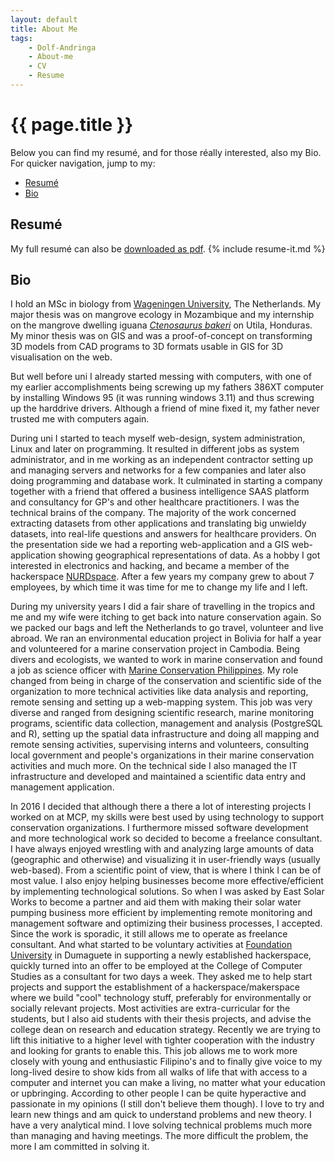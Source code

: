 ```yaml
---
layout: default
title: About Me
tags:
    - Dolf-Andringa
    - About-me
    - CV
    - Resume
---
```

# {{ page.title }} #

Below you can find my resumé, and for those réally interested, also my Bio. 
For quicker navigation, jump to my:

 - [Resumé](#resumé)
 - [Bio](#bio)

<a name="resum" ></a>
## Resumé ##
My full resumé can also be [downloaded as pdf](/assets/ResumeDolfAndringa.pdf).
{% include resume-it.md %}

## Bio ##

I hold an MSc in biology from [Wageningen University](//www.wur.nl), The Netherlands. My major thesis was on mangrove ecology in Mozambique and my internship on the mangrove dwelling iguana *[Ctenosaurus bakeri](https://en.wikipedia.org/wiki/Ctenosaura_bakeri)* on Utila, Honduras. My minor thesis was on GIS and was a proof-of-concept on transforming 3D models from CAD programs to 3D formats usable in GIS for 3D visualisation on the web.

But well before uni I already started messing with computers, with one of my earlier accomplishments being screwing up my fathers 386XT computer by installing Windows 95 (it was running windows 3.11) and thus screwing up the harddrive drivers. Although a friend of mine fixed it, my father never trusted me with computers again.

During uni I started to teach myself web-design, system administration, Linux and later on programming. It resulted in different jobs as system administrator, and in me working as an independent contractor setting up and managing servers and networks for a few companies and later also doing programming and database work. It culminated in starting a company together with a friend that offered a business intelligence SAAS platform and consultancy for GP's and other healthcare practitioners. I was the technical brains of the company. The majority of the work concerned extracting datasets from other applications and translating big unwieldy datasets, into real-life questions and answers for healthcare providers. On the presentation side we had a reporting web-application and a GIS web-application showing geographical representations of data. As a hobby I got interested in electronics and hacking, and became a member of the hackerspace [NURDspace](//www.nurdspace.nl). After a few years my company grew to about 7 employees, by which time it was time for me to change my life and I left.

During my university years I did a fair share of travelling in the tropics and me and my wife were itching to get back into nature conservation again. So we packed our bags and left the Netherlands to go travel, volunteer and live abroad. We ran an environmental education project in Bolivia for half a year and volunteered for a marine conservation project in Cambodia. Being divers and ecologists, we wanted to work in marine conservation and found a job as science officer with [Marine Conservation Philippines](//www.marinecosnervationphilippines.org). My role changed from being in charge of the conservation and scientific side of the organization to more technical activities like data analysis and reporting, remote sensing and setting up a web-mapping system. This job was very diverse and ranged from designing scientific research, marine monitoring programs, scientific data collection, management and analysis (PostgreSQL and R), setting up the spatial data infrastructure and doing all mapping and remote sensing activities, supervising interns and volunteers, consulting local government and people's organizations in their marine conservation activities and much more. On the technical side  I also managed the IT infrastructure and developed and maintained a scientific data entry and management application.

In 2016 I decided that although there a there a lot of interesting projects I worked on at MCP, my skills were best used by using technology to support conservation organizations. I furthermore missed software development and more technological work so decided to become a freelance consultant. I have always enjoyed wrestling with and analyzing large amounts of data (geographic and otherwise) and visualizing it in user-friendly ways (usually web-based). From a scientific point of view, that is where I think I can be of most value. I also enjoy helping businesses become more effective/efficient by implementing technological solutions. So when I was asked by East Solar Works to become a partner and aid them with making their solar water pumping business more efficient by implementing remote monitoring and management software and optimizing their business processes, I accepted. Since the work is sporadic, it still allows me to operate as freelance consultant. And what started to be voluntary activities at [Foundation University](http://www.foundationu.com) in Dumaguete in supporting a newly established hackerspace, quickly turned into an offer to be employed at the College of Computer Studies as a consultant for two days a week. They asked me to help start projects and support the establishment of a hackerspace/makerspace where we build "cool" technology stuff, preferably for environmentally or socially relevant projects. Most activities are extra-curricular for the students, but I also aid students with their thesis projects, and advise the college dean on research and education strategy. Recently we are trying to lift this initiative to a higher level with tighter cooperation with the industry and looking for grants to enable this. This job allows me to work more closely with young and enthusiastic Filipino's and to finally give voice to my long-lived desire to show kids from all walks of life that with access to a computer and internet you can make a living, no matter what your education or upbringing.
According to other people I can be quite hyperactive and passionate in my opinions (I still don't believe them though). I love to try and learn new things and am quick to understand problems and new theory. I have a very analytical mind. I love solving technical problems much more than managing and having meetings. The more difficult the problem, the more I am committed in solving it.

